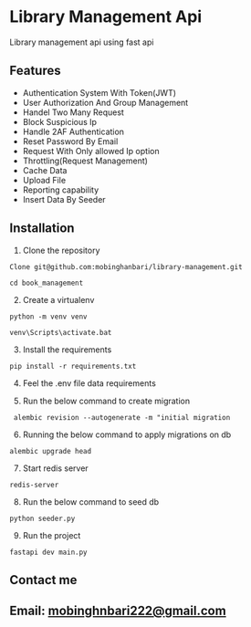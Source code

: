 # Library Management Api

Library management api using fast api


## Features

- Authentication System With Token(JWT)
- User Authorization And Group Management
- Handel Two Many Request
- Block Suspicious Ip
- Handle 2AF Authentication
- Reset Password By Email
- Request With Only allowed Ip option
- Throttling(Request Management)
- Cache Data
- Upload File
- Reporting capability
- Insert Data By Seeder


## Installation

1. Clone the repository

```
Clone git@github.com:mobinghanbari/library-management.git
```

```
cd book_management
```

2. Create a virtualenv

```
python -m venv venv
```

```
venv\Scripts\activate.bat
```

3. Install the requirements

```
pip install -r requirements.txt
```

4. Feel the .env file data requirements


5. Run the below command to create migration

```
 alembic revision --autogenerate -m "initial migration
 ```

6. Running the below command to apply migrations on db

```
alembic upgrade head
```

7. Start redis server
```
redis-server
```

8. Run the below command to seed db
```
python seeder.py
```

9. Run the project
```
fastapi dev main.py
```


## Contact me

## Email: mobinghnbari222@gmail.com
